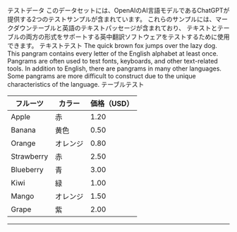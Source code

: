 テストデータ
このデータセットには、OpenAIのAI言語モデルであるChatGPTが提供する2つのテストサンプルが含まれています。
これらのサンプルには、マークダウンテーブルと英語のテキストパッセージが含まれており、
テキストとテーブルの両方の形式をサポートする英中翻訳ソフトウェアをテストするために使用できます。
テキストテスト
The quick brown fox jumps over the lazy dog. This pangram contains every letter of the English
alphabet at least once. Pangrams are often used to test fonts, keyboards, and other text-related
tools. In addition to English, there are pangrams in many other languages. Some pangrams are more
difficult to construct due to the unique characteristics of the language.
テーブルテスト

| フルーツ | カラー | 価格（USD） |
| --- | --- | --- |
| Apple | 赤 | 1.20 |
| Banana | 黄色 | 0.50 |
| Orange | オレンジ | 0.80 |
| Strawberry | 赤 | 2.50 |
| Blueberry | 青 | 3.00 |
| Kiwi | 緑 | 1.00 |
| Mango | オレンジ | 1.50 |
| Grape | 紫 | 2.00 |

---

